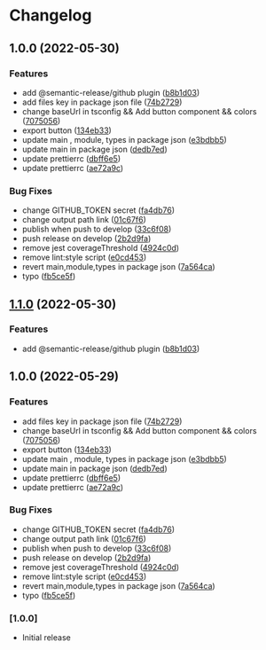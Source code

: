 # Changelog

## 1.0.0 (2022-05-30)


### Features

* add @semantic-release/github plugin ([b8b1d03](https://github.com/AbdallahBedir/design-system/commit/b8b1d031b6fc798eb72bc86b6f272f7103df3066))
* add files key in package json file ([74b2729](https://github.com/AbdallahBedir/design-system/commit/74b2729d23c1f416c37494102aa453a2c635a8e6))
* change baseUrl in tsconfig && Add button component && colors ([7075056](https://github.com/AbdallahBedir/design-system/commit/70750567a40c0f813ae39c91207ceaba366fa1b2))
* export button ([134eb33](https://github.com/AbdallahBedir/design-system/commit/134eb33b5691469e536bf7ebbe3aa09d35856383))
* update main , module, types in package json ([e3bdbb5](https://github.com/AbdallahBedir/design-system/commit/e3bdbb5fdebdf5edf0843c5cc00872e1dbc34dbd))
* update main in package json ([dedb7ed](https://github.com/AbdallahBedir/design-system/commit/dedb7ed4fdc4854ab284a429ab39a09ceab9e81a))
* update prettierrc ([dbff6e5](https://github.com/AbdallahBedir/design-system/commit/dbff6e53d0e6b95e1ac24a7e164e06be77865b7e))
* update prettierrc ([ae72a9c](https://github.com/AbdallahBedir/design-system/commit/ae72a9c63cae280abd5c0642675765e5b10385e0))


### Bug Fixes

* change GITHUB_TOKEN secret ([fa4db76](https://github.com/AbdallahBedir/design-system/commit/fa4db765a1bed81ef367bfa4526f80f6a356fa4e))
* change output path link ([01c67f6](https://github.com/AbdallahBedir/design-system/commit/01c67f68cc7d84f2fb57ba2a9d3516dd41e0473f))
* publish when push to develop ([33c6f08](https://github.com/AbdallahBedir/design-system/commit/33c6f0891ec743924ad168d91f765fbbc7cc4961))
* push release on develop ([2b2d9fa](https://github.com/AbdallahBedir/design-system/commit/2b2d9fa20102236252b88a7e6b390e7042772a70))
* remove jest coverageThreshold ([4924c0d](https://github.com/AbdallahBedir/design-system/commit/4924c0d7f6f112d3fc4399fe941a8f57857d8c5c))
* remove lint:style script ([e0cd453](https://github.com/AbdallahBedir/design-system/commit/e0cd453373422993d86e0c8783a94cf44d57239e))
* revert main,module,types in package json ([7a564ca](https://github.com/AbdallahBedir/design-system/commit/7a564ca3107c925867b39a6f40a40b91f80a0e2d))
* typo ([fb5ce5f](https://github.com/AbdallahBedir/design-system/commit/fb5ce5fd08133c94afaf8f8543d932e9d1e4aa65))

## [1.1.0](https://github.com/AbdallahBedir/design-system/compare/v1.0.0...v1.1.0) (2022-05-30)


### Features

* add @semantic-release/github plugin ([b8b1d03](https://github.com/AbdallahBedir/design-system/commit/b8b1d031b6fc798eb72bc86b6f272f7103df3066))

## 1.0.0 (2022-05-29)


### Features

* add files key in package json file ([74b2729](https://github.com/AbdallahBedir/design-system/commit/74b2729d23c1f416c37494102aa453a2c635a8e6))
* change baseUrl in tsconfig && Add button component && colors ([7075056](https://github.com/AbdallahBedir/design-system/commit/70750567a40c0f813ae39c91207ceaba366fa1b2))
* export button ([134eb33](https://github.com/AbdallahBedir/design-system/commit/134eb33b5691469e536bf7ebbe3aa09d35856383))
* update main , module, types in package json ([e3bdbb5](https://github.com/AbdallahBedir/design-system/commit/e3bdbb5fdebdf5edf0843c5cc00872e1dbc34dbd))
* update main in package json ([dedb7ed](https://github.com/AbdallahBedir/design-system/commit/dedb7ed4fdc4854ab284a429ab39a09ceab9e81a))
* update prettierrc ([dbff6e5](https://github.com/AbdallahBedir/design-system/commit/dbff6e53d0e6b95e1ac24a7e164e06be77865b7e))
* update prettierrc ([ae72a9c](https://github.com/AbdallahBedir/design-system/commit/ae72a9c63cae280abd5c0642675765e5b10385e0))


### Bug Fixes

* change GITHUB_TOKEN secret ([fa4db76](https://github.com/AbdallahBedir/design-system/commit/fa4db765a1bed81ef367bfa4526f80f6a356fa4e))
* change output path link ([01c67f6](https://github.com/AbdallahBedir/design-system/commit/01c67f68cc7d84f2fb57ba2a9d3516dd41e0473f))
* publish when push to develop ([33c6f08](https://github.com/AbdallahBedir/design-system/commit/33c6f0891ec743924ad168d91f765fbbc7cc4961))
* push release on develop ([2b2d9fa](https://github.com/AbdallahBedir/design-system/commit/2b2d9fa20102236252b88a7e6b390e7042772a70))
* remove jest coverageThreshold ([4924c0d](https://github.com/AbdallahBedir/design-system/commit/4924c0d7f6f112d3fc4399fe941a8f57857d8c5c))
* remove lint:style script ([e0cd453](https://github.com/AbdallahBedir/design-system/commit/e0cd453373422993d86e0c8783a94cf44d57239e))
* revert main,module,types in package json ([7a564ca](https://github.com/AbdallahBedir/design-system/commit/7a564ca3107c925867b39a6f40a40b91f80a0e2d))
* typo ([fb5ce5f](https://github.com/AbdallahBedir/design-system/commit/fb5ce5fd08133c94afaf8f8543d932e9d1e4aa65))

### [1.0.0]

- Initial release
